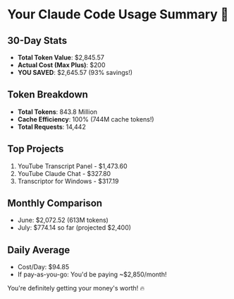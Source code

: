 # Your Claude Code Usage Summary 🚀

## 30-Day Stats
- **Total Token Value**: $2,845.57
- **Actual Cost (Max Plus)**: $200
- **YOU SAVED**: $2,645.57 (93% savings!)

## Token Breakdown
- **Total Tokens**: 843.8 Million
- **Cache Efficiency**: 100% (744M cache tokens!)
- **Total Requests**: 14,442

## Top Projects
1. YouTube Transcript Panel - $1,473.60
2. YouTube Claude Chat - $327.80
3. Transcriptor for Windows - $317.19

## Monthly Comparison
- June: $2,072.52 (613M tokens)
- July: $774.14 so far (projected $2,400)

## Daily Average
- Cost/Day: $94.85
- If pay-as-you-go: You'd be paying ~$2,850/month!

You're definitely getting your money's worth! 🔥